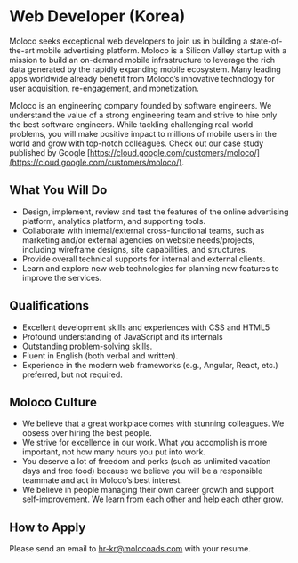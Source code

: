 # Web Developer (Korea)

Moloco seeks exceptional web developers to join us in building a state-of-the-art mobile advertising platform. Moloco is a Silicon Valley startup with a mission to build an on-demand mobile infrastructure to leverage the rich data generated by the rapidly expanding mobile ecosystem. Many leading apps worldwide already benefit from Moloco’s innovative technology for user acquisition, re-engagement, and monetization.

Moloco is an engineering company founded by software engineers. We understand the value of a strong engineering team and strive to hire only the best software engineers. While tackling challenging real-world problems, you will make positive impact to millions of mobile users in the world and grow with top-notch colleagues. Check out our case study published by Google [https://cloud.google.com/customers/moloco/](https://cloud.google.com/customers/moloco/).

## What You Will Do
* Design, implement, review and test the features of the online advertising platform, analytics platform, and supporting tools.
* Collaborate with internal/external cross-functional teams, such as marketing and/or external agencies on website needs/projects, including wireframe designs, site capabilities, and structures.
* Provide overall technical supports for internal and external clients. 
* Learn and explore new web technologies for planning new features to improve the services.

## Qualifications
* Excellent development skills and experiences with CSS and HTML5
* Profound understanding of JavaScript and its internals
* Outstanding problem-solving skills.
* Fluent in English (both verbal and written).
* Experience in the modern web frameworks (e.g., Angular, React, etc.) preferred, but not required.

## Moloco Culture
* We believe that a great workplace comes with stunning colleagues. We obsess over hiring the best people. 
* We strive for excellence in our work. What you accomplish is more important, not how many hours you put into work.
* You deserve a lot of freedom and perks (such as unlimited vacation days and free food) because we believe you will be a responsible teammate and act in Moloco’s best interest.
* We believe in people managing their own career growth and support self-improvement. We learn from each other and help each other grow.

## How to Apply
Please send an email to hr-kr@molocoads.com with your resume.
